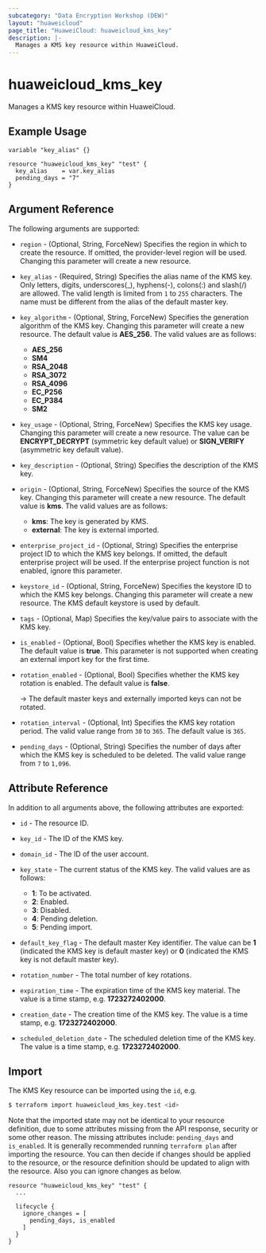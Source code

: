 ```yaml
---
subcategory: "Data Encryption Workshop (DEW)"
layout: "huaweicloud"
page_title: "HuaweiCloud: huaweicloud_kms_key"
description: |-
  Manages a KMS key resource within HuaweiCloud.
---
```


# huaweicloud_kms_key

Manages a KMS key resource within HuaweiCloud.

## Example Usage

```hcl
variable "key_alias" {}

resource "huaweicloud_kms_key" "test" {
  key_alias    = var.key_alias
  pending_days = "7"
}
```

## Argument Reference

The following arguments are supported:

* `region` - (Optional, String, ForceNew) Specifies the region in which to create the resource.
  If omitted, the provider-level region will be used. Changing this parameter will create a new resource.

* `key_alias` - (Required, String) Specifies the alias name of the KMS key.
  Only letters, digits, underscores(_), hyphens(-), colons(:) and slash(/) are allowed.
  The valid length is limited from `1` to `255` characters.
  The name must be different from the alias of the default master key.

* `key_algorithm` - (Optional, String, ForceNew) Specifies the generation algorithm of the KMS key.
  Changing this parameter will create a new resource.
  The default value is **AES_256**. The valid values are as follows:
  + **AES_256**
  + **SM4**
  + **RSA_2048**
  + **RSA_3072**
  + **RSA_4096**
  + **EC_P256**
  + **EC_P384**
  + **SM2**

* `key_usage` - (Optional, String, ForceNew) Specifies the KMS key usage.
  Changing this parameter will create a new resource.
  The value can be **ENCRYPT_DECRYPT** (symmetric key default value) or **SIGN_VERIFY** (asymmetric key default value).

* `key_description` - (Optional, String) Specifies the description of the KMS key.

* `origin` - (Optional, String, ForceNew) Specifies the source of the KMS key.
  Changing this parameter will create a new resource.
  The default value is **kms**. The valid values are as follows:
  + **kms**: The key is generated by KMS.
  + **external**: The key is external imported.

* `enterprise_project_id` - (Optional, String) Specifies the enterprise project ID to which the KMS key belongs.
  If omitted, the default enterprise project will be used.
  If the enterprise project function is not enabled, ignore this parameter.

* `keystore_id` - (Optional, String, ForceNew) Specifies the keystore ID to which the KMS key belongs.
  Changing this parameter will create a new resource.
  The KMS default keystore is used by default.

* `tags` - (Optional, Map) Specifies the key/value pairs to associate with the KMS key.

* `is_enabled` - (Optional, Bool) Specifies whether the KMS key is enabled.
  The default value is **true**.
  This parameter is not supported when creating an external import key for the first time.

* `rotation_enabled` - (Optional, Bool) Specifies whether the KMS key rotation is enabled.
  The default value is **false**.

  -> The default master keys and externally imported keys can not be rotated.

* `rotation_interval` - (Optional, Int) Specifies the KMS key rotation period.
  The valid value range from `30` to `365`. The default value is `365`.

* `pending_days` - (Optional, String) Specifies the number of days after which the KMS key is scheduled to be deleted.
  The valid value range from `7` to `1,096`.

## Attribute Reference

In addition to all arguments above, the following attributes are exported:

* `id` - The resource ID.

* `key_id` - The ID of the KMS key.

* `domain_id` - The ID of the user account.

* `key_state` - The current status of the KMS key.
  The valid values are as follows:
  + **1**: To be activated.
  + **2**: Enabled.
  + **3**: Disabled.
  + **4**: Pending deletion.
  + **5**: Pending import.

* `default_key_flag` - The default master Key identifier.
  The value can be **1** (indicated the KMS key is default master key) or
  **0** (indicated the KMS key is not default master key).

* `rotation_number` - The total number of key rotations.

* `expiration_time` - The expiration time of the KMS key material.
  The value is a time stamp, e.g. **1723272402000**.

* `creation_date` - The creation time of the KMS key.
  The value is a time stamp, e.g. **1723272402000**.

* `scheduled_deletion_date` - The scheduled deletion time of the KMS key.
  The value is a time stamp, e.g. **1723272402000**.

## Import

The KMS Key resource can be imported using the `id`, e.g.

```bash
$ terraform import huaweicloud_kms_key.test <id>
```

Note that the imported state may not be identical to your resource definition, due to some attributes missing from the
API response, security or some other reason.
The missing attributes include: `pending_days` and `is_enabled`.
It is generally recommended running `terraform plan` after importing the resource.
You can then decide if changes should be applied to the resource, or the resource definition should be updated to
align with the resource. Also you can ignore changes as below.

```hcl
resource "huaweicloud_kms_key" "test" {
  ...

  lifecycle {
    ignore_changes = [
      pending_days, is_enabled
    ]
  }
}
```
